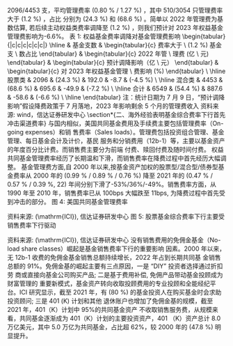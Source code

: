 2096/4453 支，平均管理费率 \(0.80 \% / 1.27 \%\) ，其中 510/3054 只管理费率大于 \(1.2 \%\) ，占比 分别为 \(24.3 \%\) 和 \(68.6 \%\) 。简单以 2022 年管理费为基数估算, 若后续主动权益类费率调降至 \(1.2 \%\) ，则我们预计对 2023 年权益基金管理费影响为-6.6\%。
表 1: 权益基金费率调降对基金管理费影响
\begin{tabular}{|c|c|c|c|c|c|}
\hline & 基金支数 & \begin{tabular}{c} 
费率大于 \\
\(1.2 \%\) 基金支 \\
数占比
\end{tabular} & \begin{tabular}{c}
2022 年管 \\
理费 (亿 \\
元)
\end{tabular} & \begin{tabular}{c} 
预计调降影响（亿 \\
元）
\end{tabular} & \begin{tabular}{c} 
对 2023 年权益基金管理 \\
费影响 (\%)
\end{tabular} \\
\hline 股票类 & 2096 & \(24.3 \%\) & 192.0 & -8.7 & \(-4.5 \%\) \\
\hline 混合类 & 4453 & \(68.6 \%\) & 695.6 & -49.9 & \(-7.2 \%\) \\
\hline 合计 & 6549 & \(54.4 \%\) & 887.6 & -58.6 & \(-6.6 \%\) \\
\hline
\end{tabular}
注：统计日期为 7 月 9 日，“预计调降影响”假设降费政策于 7 月落地，2023 年影响剩余 5 个月的管理费收入
资料来源: wind，信达证券研发中心
\section*{二、海外经验表明基金综合费率下行首先冲击渠道费率}
与国内相似，美国共同基金费用及手续费主要包括管理费率（On-going expenses）和销 售费率（Sales loads）。管理费包括投资组合管理、基金管理、每日基金会计及计价，基民 服务和分销费用（12b-1）等，主要以基金资产的年度百分比计费。而销售费主要分为前端 付费、赎回付费及随时间付费。
权益共同基金管理费率经历了长期温和下滑，而销售费率在降费过程中首先经历大幅调整。 基金管理费方面,自 2000 年以来,按基金资产加权的股票型/混合型/债券型基金费率从 2000 年的 \(0.99 \% / 0.89 \% / 0.76 \%\) 降至 2021 年的 \(0.47 \% / 0.57 \% / 0.39 \%, 22\) 年间分别下滑了-53\%/36\%/-49\%。销售费率方面，从 1990 年至 2010 年，销售费率已从 100bps 大幅跌至 11bps, 为降费过程中首先受到冲击的部分。
图 4: 美国共同基金管理费率

资料来源: \(\mathrm{ICI}\), 信达证券研发中心
图 5: 股票基金综合费率下行主要受销售费率下行驱动

资料来源: \(\mathrm{ICI}\), 信达证券研发中心
没有销售费用的免佣金基金（No-load share classes）崛起是基金销售费率下行的重要影响 因素。2000 年以来，无 12b-1 收费的免佣金基金销售总额持续增长，2022 年占到长期共同基 金销售总额的 91\%。免佣金基的崛起主要有三点原因，一是 “DIY” 投资者选择通过折扣劳 商或直接向基金公司购买产品; 二是基于费用补偿, 免佣产品带动基金投顾成为财富管理的 重要新模式，基金资产转向收取投顾费用的专业投顾和全能经纪平台。ICI 研究显示，截至 2021 年，有 \(80 \%\) 的基金投资人在购买基金时会求助投资顾问; 三是 401 (K) 计划和其他 退休账户也增加了免佣金基的规模，截至 2021 年，401（K）计划中 95\%的共同基金资产 不收取销售服务费，从规模来看，共同基金逐渐成为 401（K）计划的主要投资资产，401
（K）资产总计 8.0 万亿美元，其中 5.0 万亿为共同基金，占比超 62\%，较 2000 年的 \(47.8 \%\) 明显提升。
